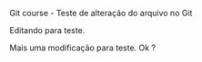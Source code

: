 Git course - Teste de alteração do arquivo no Git

Editando para teste.

Mais uma modificação para teste. Ok ?

